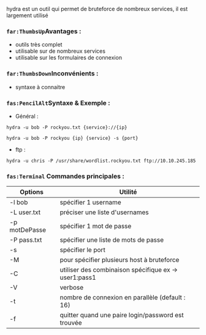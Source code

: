 
hydra est un outil qui permet de bruteforce de nombreux services, il est largement utilisé


### `far:ThumbsUp`Avantages :

* outils très complet
* utilisable sur de nombreux services
* utilisable sur les formulaires de connexion

### `far:ThumbsDown`Inconvénients :

 * syntaxe à connaitre



### `fas:PencilAlt`Syntaxe & Exemple : 
* Général :
```
hydra -u bob -P rockyou.txt {service}://{ip}

hydra -u bob -P rockyou {ip} {service} -s {port}
```


* ftp : 
```
hydra -u chris -P /usr/share/wordlist.rockyou.txt ftp://10.10.245.185
```

###  `fas:Terminal` Commandes principales :

| Options       | Utilité                                               |
| ------------- | ----------------------------------------------------- |
| -l bob        | spécifier 1 username                                  |
| -L user.txt   | préciser une liste d'usernames                        |
| -p motDePasse | spécifier 1 mot de passe                              |
| -P pass.txt   | spécifier une liste de mots de passe                  |
| -s            | spécifier le port                                     |
| -M            | pour spécifier plusieurs host à bruteforce            |
| -C            | utiliser des combinaison spécifique ex -> user1:pass1 |
| -V            | verbose                                               |
| -t            | nombre de connexion en parallèle (default : 16)       |
| -f            | quitter quand une paire login/password est trouvée    |






